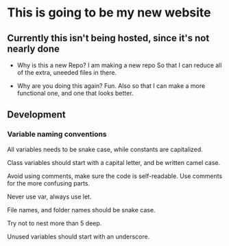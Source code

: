 # This is going to be my new website
## Currently this isn't being hosted, since it's not nearly done

* Why is this a new Repo?
I am making a new repo So that I can reduce all of the extra, uneeded files in there.

* Why are you doing this again?
Fun. Also so that I can make a more functional one, and one that looks better.

## Development
### Variable naming conventions
All variables needs to be snake case, while constants are capitalized.

Class variables should start with a capital letter, and be written camel case.

Avoid using comments, make sure the code is self-readable. Use comments for the more confusing parts.

Never use var, always use let.

File names, and folder names should be snake case.

Try not to nest more than 5 deep.

Unused variables should start with an underscore.